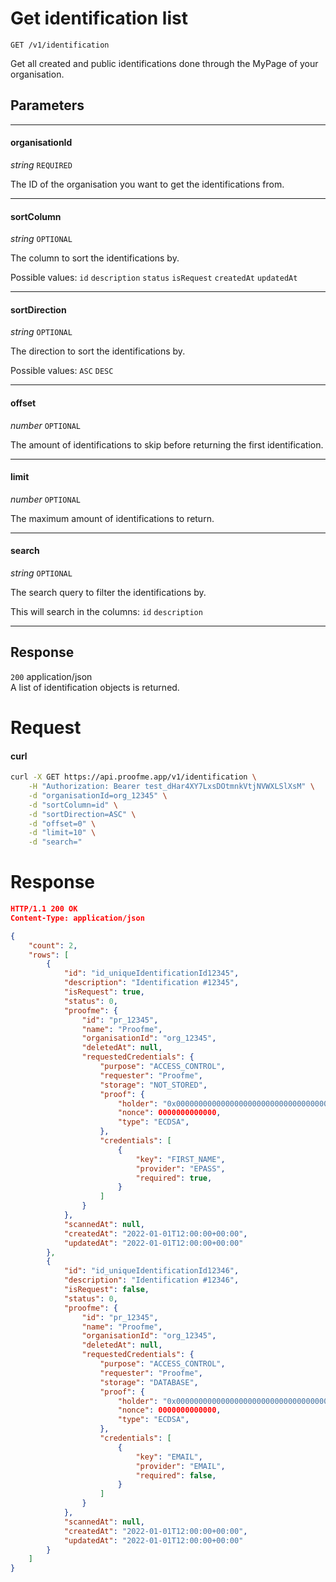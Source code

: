 # Get identification list
`GET /v1/identification`

Get all created and public identifications done through the MyPage of your organisation.

## Parameters
___
#### organisationId
_string_ `REQUIRED`

The ID of the organisation you want to get the identifications from.

___
#### sortColumn
_string_ `OPTIONAL`

The column to sort the identifications by.

Possible values: `id` `description` `status` `isRequest` `createdAt` `updatedAt`

____
#### sortDirection
_string_ `OPTIONAL`

The direction to sort the identifications by.

Possible values: `ASC` `DESC`

____
#### offset
_number_ `OPTIONAL`

The amount of identifications to skip before returning the first identification.

____
#### limit
_number_ `OPTIONAL`

The maximum amount of identifications to return.

____
#### search
_string_ `OPTIONAL`

The search query to filter the identifications by.

This will search in the columns: `id` `description`
___


## Response

`200` application/json  
A list of identification objects is returned.

# Request

<!-- tabs:start -->

#### **curl**

```bash
curl -X GET https://api.proofme.app/v1/identification \
    -H "Authorization: Bearer test_dHar4XY7LxsDOtmnkVtjNVWXLSlXsM" \
    -d "organisationId=org_12345" \
    -d "sortColumn=id" \
    -d "sortDirection=ASC" \
    -d "offset=0" \
    -d "limit=10" \
    -d "search="
```

<!-- tabs:end -->

# Response
```json
HTTP/1.1 200 OK
Content-Type: application/json

{
    "count": 2,
    "rows": [
        {
            "id": "id_uniqueIdentificationId12345",
            "description": "Identification #12345",
            "isRequest": true,
            "status": 0,
            "proofme": {
                "id": "pr_12345",
                "name": "Proofme",
                "organisationId": "org_12345",
                "deletedAt": null,
                "requestedCredentials": {
                    "purpose": "ACCESS_CONTROL",
                    "requester": "Proofme",
                    "storage": "NOT_STORED",
                    "proof": {
                        "holder": "0x0000000000000000000000000000000000000000",
                        "nonce": 0000000000000,
                        "type": "ECDSA",
                    },
                    "credentials": [
                        {
                            "key": "FIRST_NAME",
                            "provider": "EPASS",
                            "required": true,    
                        }
                    ]
                }
            },
            "scannedAt": null,
            "createdAt": "2022-01-01T12:00:00+00:00",
            "updatedAt": "2022-01-01T12:00:00+00:00"
        },
        {
            "id": "id_uniqueIdentificationId12346",
            "description": "Identification #12346",
            "isRequest": false,
            "status": 0,
            "proofme": {
                "id": "pr_12345",
                "name": "Proofme",
                "organisationId": "org_12345",
                "deletedAt": null,
                "requestedCredentials": {
                    "purpose": "ACCESS_CONTROL",
                    "requester": "Proofme",
                    "storage": "DATABASE",
                    "proof": {
                        "holder": "0x0000000000000000000000000000000000000000",
                        "nonce": 0000000000000,
                        "type": "ECDSA",
                    },
                    "credentials": [
                        {
                            "key": "EMAIL",
                            "provider": "EMAIL",
                            "required": false,    
                        }
                    ]
                }
            },
            "scannedAt": null,
            "createdAt": "2022-01-01T12:00:00+00:00",
            "updatedAt": "2022-01-01T12:00:00+00:00"
        }
    ]
}

```